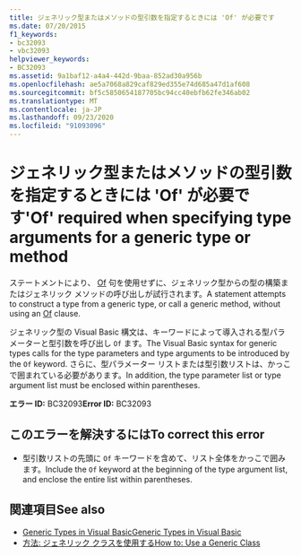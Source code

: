 ```yaml
---
title: ジェネリック型またはメソッドの型引数を指定するときには 'Of' が必要です
ms.date: 07/20/2015
f1_keywords:
- bc32093
- vbc32093
helpviewer_keywords:
- BC32093
ms.assetid: 9a1baf12-a4a4-442d-9baa-852ad30a956b
ms.openlocfilehash: ae5a7068a829caf829ed355e74d685a47d1af608
ms.sourcegitcommit: bf5c5850654187705bc94cc40ebfb62fe346ab02
ms.translationtype: MT
ms.contentlocale: ja-JP
ms.lasthandoff: 09/23/2020
ms.locfileid: "91093096"
---
```

# <a name="of-required-when-specifying-type-arguments-for-a-generic-type-or-method"></a><span data-ttu-id="bf125-102">ジェネリック型またはメソッドの型引数を指定するときには 'Of' が必要です</span><span class="sxs-lookup"><span data-stu-id="bf125-102">'Of' required when specifying type arguments for a generic type or method</span></span>

<span data-ttu-id="bf125-103">ステートメントにより、 [Of](../language-reference/statements/of-clause.md) 句を使用せずに、ジェネリック型からの型の構築またはジェネリック メソッドの呼び出しが試行されます。</span><span class="sxs-lookup"><span data-stu-id="bf125-103">A statement attempts to construct a type from a generic type, or call a generic method, without using an [Of](../language-reference/statements/of-clause.md) clause.</span></span>  
  
 <span data-ttu-id="bf125-104">ジェネリック型の Visual Basic 構文は、キーワードによって導入される型パラメーターと型引数を呼び出し `Of` ます。</span><span class="sxs-lookup"><span data-stu-id="bf125-104">The Visual Basic syntax for generic types calls for the type parameters and type arguments to be introduced by the `Of` keyword.</span></span> <span data-ttu-id="bf125-105">さらに、型パラメーター リストまたは型引数リストは、かっこで囲まれている必要があります。</span><span class="sxs-lookup"><span data-stu-id="bf125-105">In addition, the type parameter list or type argument list must be enclosed within parentheses.</span></span>  
  
 <span data-ttu-id="bf125-106">**エラー ID:** BC32093</span><span class="sxs-lookup"><span data-stu-id="bf125-106">**Error ID:** BC32093</span></span>  
  
## <a name="to-correct-this-error"></a><span data-ttu-id="bf125-107">このエラーを解決するには</span><span class="sxs-lookup"><span data-stu-id="bf125-107">To correct this error</span></span>  
  
- <span data-ttu-id="bf125-108">型引数リストの先頭に `Of` キーワードを含めて、リスト全体をかっこで囲みます。</span><span class="sxs-lookup"><span data-stu-id="bf125-108">Include the `Of` keyword at the beginning of the type argument list, and enclose the entire list within parentheses.</span></span>  
  
## <a name="see-also"></a><span data-ttu-id="bf125-109">関連項目</span><span class="sxs-lookup"><span data-stu-id="bf125-109">See also</span></span>

- [<span data-ttu-id="bf125-110">Generic Types in Visual Basic</span><span class="sxs-lookup"><span data-stu-id="bf125-110">Generic Types in Visual Basic</span></span>](../programming-guide/language-features/data-types/generic-types.md)
- [<span data-ttu-id="bf125-111">方法: ジェネリック クラスを使用する</span><span class="sxs-lookup"><span data-stu-id="bf125-111">How to: Use a Generic Class</span></span>](../programming-guide/language-features/data-types/how-to-use-a-generic-class.md)

